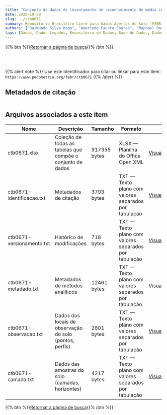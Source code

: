 ```yaml
---
title: "Conjunto de dados do levantamento de reconhecimento de média intensidade 'LEVANTAMENTO DE RECONHECIMENTO DE MÉDIA INTENSIDADE E APTIDÃO AGRÍCOLA DOS SOLOS DA ÁREA DO PÓLO ALTAMIRA, PA.'"
date: 2020-10-28
slug: ../ctb0671
summary: Repositório Brasileiro Livre para Dados Abertos do Solo (FEBR) | A febre dos dados de solo no Brasil
authors: ["Raimundo Silva Rego", "Amarindo Fausto Soares", "Raphael David dos Santos", "Antonio Agostinho Cavalcanti Lima", "Washington de Oliveira Barreto", "Maria Amélia Duriez", "Ruth A. L. Johas", "Wilson Sant'Anna de Araújo", "José Lopes de Paula", "Evanda Maria Rodrigues", "Loiva Lizia Antonello", "Therezinha da Costa Lima", "Raphael Minotti Bloise", "José Flávio Dynia", "Gisa Nara Castellini Moreira."]
tags: [Dados, Dados Legados, Repositório de Dados, Base de Dados, Dados Abertos]
---
```


<style>
div.alert > div {
    font-size: 0.8rem;
}
</style>

{{% btn %}}<a href="/febr/buscar/">Retornar à página de busca</a>{{% /btn %}}

<br>
<br>

{{% alert note %}}
Use este identificador para citar ou linkar para este item: `https://www.pedometria.org/febr/ctb0671`
{{% /alert %}}

## Metadados de citação

<table>
<!-- Fonte: https://gist.github.com/jfreels/6814721 -->
<script src="https://d3js.org/d3.v3.min.js" charset="utf-8"></script>
<script type='text/javascript' src='/febr/buscar/script.js'></script>
<script type='text/javascript'>
  d3.tsv('ctb0671-identificacao.txt',function (data) {
    var columns = ['campo', 'valor']
    tabulate(data, columns)
  })
</script>
</table>

## Arquivos associados a este item

<table style="width:100%">
  <thead>
    <tr>
      <th>Nome</th>
      <th>Descrição</th>
      <th>Tamanho</th>
      <th>Formato</th>
      <th></th>
    </tr>
  </thead>
  <tbody>
    <tr>
      <td>ctb0671.xlsx</td>
      <td>Coleção de todas as tabelas que compõe o conjunto de dados</td>
      <td>917355 bytes</td>
      <td>XLSX — Planilha do Office Open XML</td>
      <td><a href="https://cloud.utfpr.edu.br/index.php/s/Df6dhfzYJ1DDeso/download?path=%2Fctb0671&files=ctb0671.xlsx" class="btn btn-primary btn-block" role="button">Visualizar/Abrir</a></td>
    </tr>
    <tr>
      <td>ctb0671-identificacao.txt</td>
      <td>Metadados de citação</td>
      <td>3793 bytes</td>
      <td>TXT — Texto plano com valores separados por tabulação</td>
      <td><a href="https://cloud.utfpr.edu.br/index.php/s/Df6dhfzYJ1DDeso/download?path=%2Fctb0671&files=ctb0671-identificacao.txt" class="btn btn-primary btn-block" role="button">Visualizar/Abrir</a></td>
    </tr>
    <tr>
      <td>ctb0671-versionamento.txt</td>
      <td>Histórico de modificações</td>
      <td>718 bytes</td>
      <td>TXT — Texto plano com valores separados por tabulação</td>
      <td><a href="https://cloud.utfpr.edu.br/index.php/s/Df6dhfzYJ1DDeso/download?path=%2Fctb0671&files=ctb0671-versionamento.txt" class="btn btn-primary btn-block" role="button">Visualizar/Abrir</a></td>
    </tr>
    <tr>
      <td>ctb0671-metadado.txt</td>
      <td>Metadados de métodos analíticos</td>
      <td>12461 bytes</td>
      <td>TXT — Texto plano com valores separados por tabulação</td>
      <td><a href="https://cloud.utfpr.edu.br/index.php/s/Df6dhfzYJ1DDeso/download?path=%2Fctb0671&files=ctb0671-metadado.txt" class="btn btn-primary btn-block" role="button">Visualizar/Abrir</a></td>
    </tr>
    <tr>
      <td>ctb0671-observacao.txt</td>
      <td>Dados dos locais de observação do solo (pontos, perfis)</td>
      <td>2801 bytes</td>
      <td>TXT — Texto plano com valores separados por tabulação</td>
      <td><a href="https://cloud.utfpr.edu.br/index.php/s/Df6dhfzYJ1DDeso/download?path=%2Fctb0671&files=ctb0671-observacao.txt" class="btn btn-primary btn-block" role="button">Visualizar/Abrir</a></td>
    </tr>
    <tr>
      <td>ctb0671-camada.txt</td>
      <td>Dados das amostras do solo (camadas, horizontes)</td>
      <td>4217 bytes</td>
      <td>TXT — Texto plano com valores separados por tabulação</td>
      <td><a href="https://cloud.utfpr.edu.br/index.php/s/Df6dhfzYJ1DDeso/download?path=%2Fctb0671&files=ctb0671-camada.txt" class="btn btn-primary btn-block" role="button">Visualizar/Abrir</a></td>
    </tr>
  </tbody>
</table>

{{% btn %}}<a href="/febr/buscar/">Retornar à página de busca</a>{{% /btn %}}
